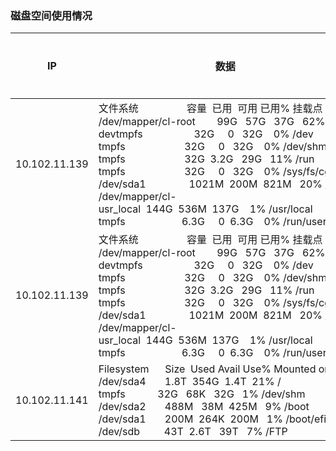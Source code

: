 ### <a name="diskcheck">磁盘空间使用情况</a>


IP | 数据 | 备注| 执行命令
-----|-----|-----|-----
10.102.11.139 | 文件系统&nbsp;&nbsp;&nbsp;&nbsp;&nbsp;&nbsp;&nbsp;&nbsp;&nbsp;&nbsp;&nbsp;&nbsp;&nbsp;&nbsp;&nbsp;&nbsp;&nbsp;&nbsp;容量&nbsp;&nbsp;已用&nbsp;&nbsp;可用&nbsp;已用%&nbsp;挂载点<br>/dev/mapper/cl-root&nbsp;&nbsp;&nbsp;&nbsp;&nbsp;&nbsp;&nbsp;&nbsp;99G&nbsp;&nbsp;&nbsp;57G&nbsp;&nbsp;&nbsp;37G&nbsp;&nbsp;&nbsp;62%&nbsp;/<br>devtmpfs&nbsp;&nbsp;&nbsp;&nbsp;&nbsp;&nbsp;&nbsp;&nbsp;&nbsp;&nbsp;&nbsp;&nbsp;&nbsp;&nbsp;&nbsp;&nbsp;&nbsp;&nbsp;&nbsp;32G&nbsp;&nbsp;&nbsp;&nbsp;&nbsp;0&nbsp;&nbsp;&nbsp;32G&nbsp;&nbsp;&nbsp;&nbsp;0%&nbsp;/dev<br>tmpfs&nbsp;&nbsp;&nbsp;&nbsp;&nbsp;&nbsp;&nbsp;&nbsp;&nbsp;&nbsp;&nbsp;&nbsp;&nbsp;&nbsp;&nbsp;&nbsp;&nbsp;&nbsp;&nbsp;&nbsp;&nbsp;&nbsp;32G&nbsp;&nbsp;&nbsp;&nbsp;&nbsp;0&nbsp;&nbsp;&nbsp;32G&nbsp;&nbsp;&nbsp;&nbsp;0%&nbsp;/dev/shm<br>tmpfs&nbsp;&nbsp;&nbsp;&nbsp;&nbsp;&nbsp;&nbsp;&nbsp;&nbsp;&nbsp;&nbsp;&nbsp;&nbsp;&nbsp;&nbsp;&nbsp;&nbsp;&nbsp;&nbsp;&nbsp;&nbsp;&nbsp;32G&nbsp;&nbsp;3.2G&nbsp;&nbsp;&nbsp;29G&nbsp;&nbsp;&nbsp;11%&nbsp;/run<br>tmpfs&nbsp;&nbsp;&nbsp;&nbsp;&nbsp;&nbsp;&nbsp;&nbsp;&nbsp;&nbsp;&nbsp;&nbsp;&nbsp;&nbsp;&nbsp;&nbsp;&nbsp;&nbsp;&nbsp;&nbsp;&nbsp;&nbsp;32G&nbsp;&nbsp;&nbsp;&nbsp;&nbsp;0&nbsp;&nbsp;&nbsp;32G&nbsp;&nbsp;&nbsp;&nbsp;0%&nbsp;/sys/fs/cgroup<br>/dev/sda1&nbsp;&nbsp;&nbsp;&nbsp;&nbsp;&nbsp;&nbsp;&nbsp;&nbsp;&nbsp;&nbsp;&nbsp;&nbsp;&nbsp;&nbsp;&nbsp;1021M&nbsp;&nbsp;200M&nbsp;&nbsp;821M&nbsp;&nbsp;&nbsp;20%&nbsp;/boot<br>/dev/mapper/cl-usr_local&nbsp;&nbsp;144G&nbsp;&nbsp;536M&nbsp;&nbsp;137G&nbsp;&nbsp;&nbsp;&nbsp;1%&nbsp;/usr/local<br>tmpfs&nbsp;&nbsp;&nbsp;&nbsp;&nbsp;&nbsp;&nbsp;&nbsp;&nbsp;&nbsp;&nbsp;&nbsp;&nbsp;&nbsp;&nbsp;&nbsp;&nbsp;&nbsp;&nbsp;&nbsp;&nbsp;6.3G&nbsp;&nbsp;&nbsp;&nbsp;&nbsp;0&nbsp;&nbsp;6.3G&nbsp;&nbsp;&nbsp;&nbsp;0%&nbsp;/run/user/0<br> | test1 | df -h
10.102.11.139 | 文件系统&nbsp;&nbsp;&nbsp;&nbsp;&nbsp;&nbsp;&nbsp;&nbsp;&nbsp;&nbsp;&nbsp;&nbsp;&nbsp;&nbsp;&nbsp;&nbsp;&nbsp;&nbsp;容量&nbsp;&nbsp;已用&nbsp;&nbsp;可用&nbsp;已用%&nbsp;挂载点<br>/dev/mapper/cl-root&nbsp;&nbsp;&nbsp;&nbsp;&nbsp;&nbsp;&nbsp;&nbsp;99G&nbsp;&nbsp;&nbsp;57G&nbsp;&nbsp;&nbsp;37G&nbsp;&nbsp;&nbsp;62%&nbsp;/<br>devtmpfs&nbsp;&nbsp;&nbsp;&nbsp;&nbsp;&nbsp;&nbsp;&nbsp;&nbsp;&nbsp;&nbsp;&nbsp;&nbsp;&nbsp;&nbsp;&nbsp;&nbsp;&nbsp;&nbsp;32G&nbsp;&nbsp;&nbsp;&nbsp;&nbsp;0&nbsp;&nbsp;&nbsp;32G&nbsp;&nbsp;&nbsp;&nbsp;0%&nbsp;/dev<br>tmpfs&nbsp;&nbsp;&nbsp;&nbsp;&nbsp;&nbsp;&nbsp;&nbsp;&nbsp;&nbsp;&nbsp;&nbsp;&nbsp;&nbsp;&nbsp;&nbsp;&nbsp;&nbsp;&nbsp;&nbsp;&nbsp;&nbsp;32G&nbsp;&nbsp;&nbsp;&nbsp;&nbsp;0&nbsp;&nbsp;&nbsp;32G&nbsp;&nbsp;&nbsp;&nbsp;0%&nbsp;/dev/shm<br>tmpfs&nbsp;&nbsp;&nbsp;&nbsp;&nbsp;&nbsp;&nbsp;&nbsp;&nbsp;&nbsp;&nbsp;&nbsp;&nbsp;&nbsp;&nbsp;&nbsp;&nbsp;&nbsp;&nbsp;&nbsp;&nbsp;&nbsp;32G&nbsp;&nbsp;3.2G&nbsp;&nbsp;&nbsp;29G&nbsp;&nbsp;&nbsp;11%&nbsp;/run<br>tmpfs&nbsp;&nbsp;&nbsp;&nbsp;&nbsp;&nbsp;&nbsp;&nbsp;&nbsp;&nbsp;&nbsp;&nbsp;&nbsp;&nbsp;&nbsp;&nbsp;&nbsp;&nbsp;&nbsp;&nbsp;&nbsp;&nbsp;32G&nbsp;&nbsp;&nbsp;&nbsp;&nbsp;0&nbsp;&nbsp;&nbsp;32G&nbsp;&nbsp;&nbsp;&nbsp;0%&nbsp;/sys/fs/cgroup<br>/dev/sda1&nbsp;&nbsp;&nbsp;&nbsp;&nbsp;&nbsp;&nbsp;&nbsp;&nbsp;&nbsp;&nbsp;&nbsp;&nbsp;&nbsp;&nbsp;&nbsp;1021M&nbsp;&nbsp;200M&nbsp;&nbsp;821M&nbsp;&nbsp;&nbsp;20%&nbsp;/boot<br>/dev/mapper/cl-usr_local&nbsp;&nbsp;144G&nbsp;&nbsp;536M&nbsp;&nbsp;137G&nbsp;&nbsp;&nbsp;&nbsp;1%&nbsp;/usr/local<br>tmpfs&nbsp;&nbsp;&nbsp;&nbsp;&nbsp;&nbsp;&nbsp;&nbsp;&nbsp;&nbsp;&nbsp;&nbsp;&nbsp;&nbsp;&nbsp;&nbsp;&nbsp;&nbsp;&nbsp;&nbsp;&nbsp;6.3G&nbsp;&nbsp;&nbsp;&nbsp;&nbsp;0&nbsp;&nbsp;6.3G&nbsp;&nbsp;&nbsp;&nbsp;0%&nbsp;/run/user/0<br> | test1 | df -h
10.102.11.141 | Filesystem&nbsp;&nbsp;&nbsp;&nbsp;&nbsp;&nbsp;Size&nbsp;&nbsp;Used&nbsp;Avail&nbsp;Use%&nbsp;Mounted&nbsp;on<br>/dev/sda4&nbsp;&nbsp;&nbsp;&nbsp;&nbsp;&nbsp;&nbsp;1.8T&nbsp;&nbsp;354G&nbsp;&nbsp;1.4T&nbsp;&nbsp;21%&nbsp;/<br>tmpfs&nbsp;&nbsp;&nbsp;&nbsp;&nbsp;&nbsp;&nbsp;&nbsp;&nbsp;&nbsp;&nbsp;&nbsp;32G&nbsp;&nbsp;&nbsp;68K&nbsp;&nbsp;&nbsp;32G&nbsp;&nbsp;&nbsp;1%&nbsp;/dev/shm<br>/dev/sda2&nbsp;&nbsp;&nbsp;&nbsp;&nbsp;&nbsp;&nbsp;488M&nbsp;&nbsp;&nbsp;38M&nbsp;&nbsp;425M&nbsp;&nbsp;&nbsp;9%&nbsp;/boot<br>/dev/sda1&nbsp;&nbsp;&nbsp;&nbsp;&nbsp;&nbsp;&nbsp;200M&nbsp;&nbsp;264K&nbsp;&nbsp;200M&nbsp;&nbsp;&nbsp;1%&nbsp;/boot/efi<br>/dev/sdb&nbsp;&nbsp;&nbsp;&nbsp;&nbsp;&nbsp;&nbsp;&nbsp;&nbsp;43T&nbsp;&nbsp;2.6T&nbsp;&nbsp;&nbsp;39T&nbsp;&nbsp;&nbsp;7%&nbsp;/FTP<br> | test2 | df -h
